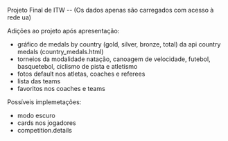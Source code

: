 Projeto Final de ITW -- (Os dados apenas são carregados com acesso à rede ua) 

Adições ao projeto após apresentação:
 - gráfico de medals by country (gold, silver, bronze, total) da api country medals (country_medals.html)
 - torneios da modalidade natação, canoagem de velocidade, futebol, basquetebol, ciclismo de pista e atletismo 
 - fotos default nos atletas, coaches e referees
 - lista das teams
 - favoritos nos coaches e teams

 Possíveis implemetações:
 - modo escuro
 - cards nos jogadores
 - competition.details
